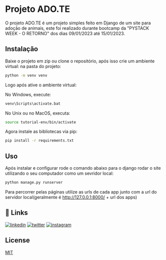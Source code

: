 # Projeto ADO.TE

O projeto ADO.TE é um projeto simples feito em Django de um site para adoção de animais, este foi realizado durante bootcamp da "PYSTACK WEEK - O RETORNO" dos dias 09/01/2023 até 15/01/2023.

## Instalação

Baixe o projeto em zip ou clone o repositório, após isso crie um ambiente virtual: na pasta do projeto: 

```bash
python -m venv venv
```
Logo após ative o ambiente virtual:

No Windows, execute:
```bash
venv\Scripts\activate.bat
```

No Unix ou no MacOS, executa:
```bash
source tutorial-env/bin/activate
```

Agora instale as bibliotecas via pip:
```bash
pip install -r requirements.txt
```

## Uso

Após instalar e configurar rode o comando abaixo para o django rodar o site utilizando o seu computador como um sevridor local:

```bash
python manage.py runserver
```

Para percorrer pelas páginas utilize as urls de cada app junto com a url do servidor local(geralmente é http://127.0.0.1:8000/ + url dos apps)


## 🔗 Links
[![linkedin](https://img.shields.io/badge/linkedin-0A66C2?style=for-the-badge&logo=linkedin&logoColor=white)](https://www.linkedin.com/in/joaovitorsh/)
[![twitter](https://img.shields.io/badge/twitter-1DA1F2?style=for-the-badge&logo=twitter&logoColor=white)](https://twitter.com/joaovitorpy_)
[![instagram](https://img.shields.io/badge/Instagram-E4405F?style=for-the-badge&logo=instagram&logoColor=white)](https://www.instagram.com/joaovitorpy)


## License

[MIT](https://choosealicense.com/licenses/mit/)
